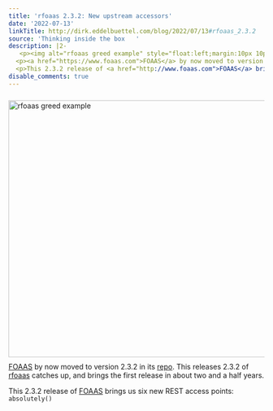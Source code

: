 ```yaml
---
title: 'rfoaas 2.3.2: New upstream accessors'
date: '2022-07-13'
linkTitle: http://dirk.eddelbuettel.com/blog/2022/07/13#rfoaas_2.3.2
source: 'Thinking inside the box   '
description: |2-
   <p><img alt="rfoaas greed example" style="float:left;margin:10px 10px 10px 0;" width="506" src="http://dirk.eddelbuettel.com/blog/code/rfoaas/rfoaas_2018-08.png"/></p>
  <p><a href="https://www.foaas.com">FOAAS</a> by now moved to version 2.3.2 in its <a href="https://github.com/tomdionysus/foaas">repo</a>. This releases 2.3.2 of <a href="https://dirk.eddelbuettel.com/code/rfoaas.html">rfoaas</a> catches up, and brings the first release in about two and a half years.</p>
  <p>This 2.3.2 release of <a href="http://www.foaas.com">FOAAS</a> brings us six new REST access points: <code>absolutely()</cod ...
disable_comments: true
---
```

 <p><img alt="rfoaas greed example" style="float:left;margin:10px 10px 10px 0;" width="506" src="http://dirk.eddelbuettel.com/blog/code/rfoaas/rfoaas_2018-08.png"/></p>
<p><a href="https://www.foaas.com">FOAAS</a> by now moved to version 2.3.2 in its <a href="https://github.com/tomdionysus/foaas">repo</a>. This releases 2.3.2 of <a href="https://dirk.eddelbuettel.com/code/rfoaas.html">rfoaas</a> catches up, and brings the first release in about two and a half years.</p>
<p>This 2.3.2 release of <a href="http://www.foaas.com">FOAAS</a> brings us six new REST access points: <code>absolutely()</cod ...